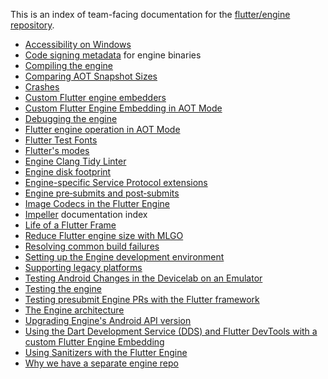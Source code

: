 This is an index of team-facing documentation for the [flutter/engine repository](https://github.com/flutter/engine/).

- [Accessibility on Windows](https://github.com/flutter/flutter/blob/master/docs/platforms/desktop/windows/Accessibility-on-Windows.md)
- [Code signing metadata](./release/Code-signing-metadata.md) for engine binaries
- [Compiling the engine](./contributing/Compiling-the-engine.md)
- [Comparing AOT Snapshot Sizes](./benchmarks/Comparing-AOT-Snapshot-Sizes.md)
- [Crashes](./Crashes.md)
- [Custom Flutter engine embedders](./Custom-Flutter-Engine-Embedders.md)
- [Custom Flutter Engine Embedding in AOT Mode](./Custom-Flutter-Engine-Embedding-in-AOT-Mode.md)
- [Debugging the engine](./Debugging-the-engine.md)
- [Flutter engine operation in AOT Mode](./Flutter-engine-operation-in-AOT-Mode.md)
- [Flutter Test Fonts](https://github.com/flutter/flutter/blob/master/docs/contributing/testing/Flutter-Test-Fonts.md)
- [Flutter's modes](./Flutter's-modes.md)
- [Engine Clang Tidy Linter](./ci/Engine-Clang-Tidy-Linter.md)
- [Engine disk footprint](./Engine-disk-footprint.md)
- [Engine-specific Service Protocol extensions](./Engine-specific-Service-Protocol-extensions.md)
- [Engine pre‐submits and post‐submits](./ci/Engine-pre-submits-and-post-submits.md)
- [Image Codecs in the Flutter Engine](Image-Codecs-in-the-Flutter-Engine.md)
- [Impeller](./impeller/README.md) documentation index
- [Life of a Flutter Frame](Life-of-a-Flutter-Frame.md)
- [Reduce Flutter engine size with MLGO](Reduce-Flutter-engine-size-with-MLGO.md)
- [Resolving common build failures](https://github.com/flutter/flutter/blob/master/docs/platforms/android/Resolving-common-build-failures.md)
- [Setting up the Engine development environment](./contributing/Setting-up-the-Engine-development-environment.md)
- [Supporting legacy platforms](Supporting-legacy-platforms.md)
- [Testing Android Changes in the Devicelab on an Emulator](https://github.com/flutter/flutter/blob/master/docs/platforms/android/Testing-Android-Changes-in-the-Devicelab-on-an-Emulator.md)
- [Testing the engine](./testing/Testing-the-engine.md)
- [Testing presubmit Engine PRs with the Flutter framework](Testing-presubmit-Engine-PRs-with-the-Flutter-framework.md)
- [The Engine architecture](https://github.com/flutter/flutter/blob/master/docs/about/The-Engine-architecture.md)
- [Upgrading Engine's Android API version](https://github.com/flutter/flutter/blob/master/docs/platforms/android/Upgrading-Engine's-Android-API-version.md)
- [Using the Dart Development Service (DDS) and Flutter DevTools with a custom Flutter Engine Embedding](./Using-the-Dart-Development-Service-(DDS)-and-Flutter-DevTools-with-a-custom-Flutter-Engine-Embedding.md)
- [Using Sanitizers with the Flutter Engine](./Using-Sanitizers-with-the-Flutter-Engine.md)
- [Why we have a separate engine repo](https://github.com/flutter/flutter/blob/master/docs/about/Why-we-have-a-separate-engine-repo.md)
